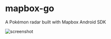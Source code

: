 # mapbox-go
A Pokémon radar built with Mapbox Android SDK

![screenshot](https://raw.githubusercontent.com/jingsam/mapbox-go/master/screenshot.png)

